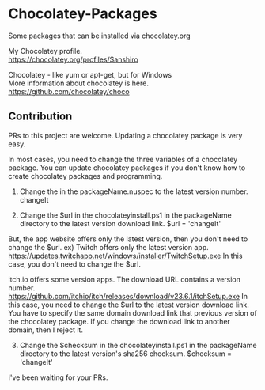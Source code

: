 # Chocolatey-Packages
Some packages that can be installed via chocolatey.org

My Chocolatey profile.  
https://chocolatey.org/profiles/Sanshiro

Chocolatey - like yum or apt-get, but for Windows  
More information about chocolatey is here.  
https://github.com/chocolatey/choco

## Contribution
PRs to this project are welcome.
Updating a chocolatey package is very easy.

In most cases, you need to change the three variables of a chocolatey package.
You can update chocolatey packages if you don't know how to create chocolatey packages and programming.

1. Change the <version> in the packageName.nuspec to the latest version number.
<version>changeIt</version>

2. Change the $url in the chocolateyinstall.ps1 in the packageName directory to the latest version download link.
$url = 'changeIt'

But, the app website offers only the latest version, then you don't need to change the $url.
ex) 
Twitch offers only the latest version app.
https://updates.twitchapp.net/windows/installer/TwitchSetup.exe
In this case, you don't need to change the $url.

itch.io offers some version apps. The download URL contains a version number.
https://github.com/itchio/itch/releases/download/v23.6.1/itchSetup.exe
In this case, you need to change the $url to the latest version download link.
You have to specify the same domain download link that previous version of the chocolatey package.
If you change the download link to another domain, then I reject it.

3. Change the $checksum in the chocolateyinstall.ps1 in the packageName directory to the latest version's sha256 checksum.
$checksum = 'changeIt'

I've been waiting for your PRs.
